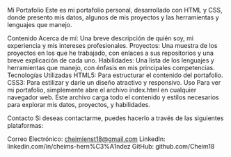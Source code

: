 Mi Portafolio
Este es mi portafolio personal, desarrollado con HTML y CSS, donde presento mis datos, algunos de mis proyectos y las herramientas y lenguajes que manejo.

Contenido
Acerca de mí: Una breve descripción de quién soy, mi experiencia y mis intereses profesionales.
Proyectos: Una muestra de los proyectos en los que he trabajado, con enlaces a sus repositorios y una breve explicación de cada uno.
Habilidades: Una lista de los lenguajes y herramientas que manejo, con énfasis en mis principales competencias.
Tecnologías Utilizadas
HTML5: Para estructurar el contenido del portafolio.
CSS3: Para estilizar y darle un diseño atractivo y responsivo.
Uso
Para ver mi portafolio, simplemente abre el archivo index.html en cualquier navegador web. Este archivo carga todo el contenido y estilos necesarios para explorar mis datos, proyectos, y habilidades.

Contacto
Si deseas contactarme, puedes hacerlo a través de las siguientes plataformas:

Correo Electrónico: cheimienst18@gmail.com
LinkedIn: linkedin.com/in/cheims-hern%C3%A1ndez
GitHub: github.com/Cheim18
